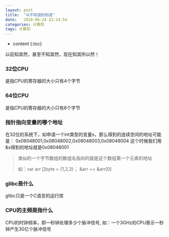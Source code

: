 ```yaml
---
layout: post
title:  "从不知道到知道"
date:   2018-06-24 22:14:54
categories: 计算机
tags: 计算机
---
```


* content
{:toc}

以前知其然，甚至不知其然，现在知其所以然！



### 32位CPU
是指CPU的寄存器的大小只有4个字节
### 64位CPU
是指CPU的寄存器的大小只有8个字节
### 指针指向变量的哪个地址
在32位的系统下，如申请一个int类型的变量x，那么得到的连续空间的地址可能是：
0x08048001,0x08048002,0x08048003,0x08048004
这个时候我们用&x得到的地址就是0x08048001
> 类似的一个字节数组的数组名指向的就是这个数组第一个元素的地址
> 
> 如：var arr []byte = {1,2,3}； &arr == &arr[0]

### glibc是什么
glibc只是一个C语言的运行库

### CPU的主频是指什么
CPU的时钟频率，即一秒钟处理多少个脉冲信号, 如：一个3GHz的CPU表示一秒钟产生30亿个脉冲信号

